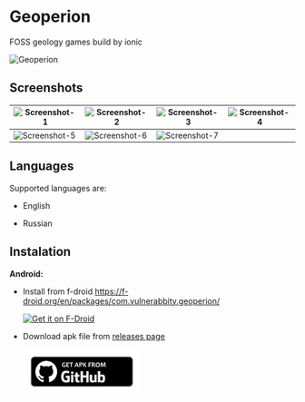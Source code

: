 # Geoperion

FOSS geology games build by ionic

<img src="src/assets/images/icons/geoperion.svg"
     height="120"
     alt="Geoperion">

## Screenshots

| <img src="src/assets/readme/main_v1.png" alt="Screenshot-1" /> | <img src="src/assets/readme/guess-population_v1.png" alt="Screenshot-2"/> | <img src="src/assets/readme/guess-country_v1.png" alt="Screenshot-3"/> | <img src="src/assets/readme/guess-capital_v1.png" alt="Screenshot-4" /> 
| --- | --- | --- | --- |
| <img src="src/assets/readme/settings_v1.png" alt="Screenshot-5" /> | <img src="src/assets/readme/statistics_v1.png" alt="Screenshot-6" /> | <img src="src/assets/readme/finish_v1.png" alt="Screenshot-7" /> |  |  |  |

## Languages

Supported languages are:

* English

* Russian

## Instalation

  **Android:**

* Install from f-droid <https://f-droid.org/en/packages/com.vulnerabbity.geoperion/>

   [<img src="https://fdroid.gitlab.io/artwork/badge/get-it-on.png"
     alt="Get it on F-Droid"
     height="80">](https://f-droid.org/en/packages/com.vulnerabbity.geoperion/)

* Download apk file from [releases page](https://github.com/vulnerabbity/Geoperion/releases)

  [<img src="src/assets/readme/Get_APK_From_GitHub.png"
     alt="Get it on Google Play"
     height="80">](https://github.com/vulnerabbity/Geoperion/releases)
